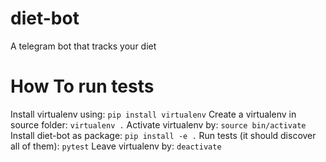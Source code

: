# diet-bot
A telegram bot that tracks your diet

# How To run tests
Install virtualenv using: `pip install virtualenv`
Create a virtualenv in source folder: `virtualenv .`
Activate virtualenv by: `source bin/activate`
Install diet-bot as package: `pip install -e .`
Run tests (it should discover all of them): `pytest`
Leave virtualenv by: `deactivate`
